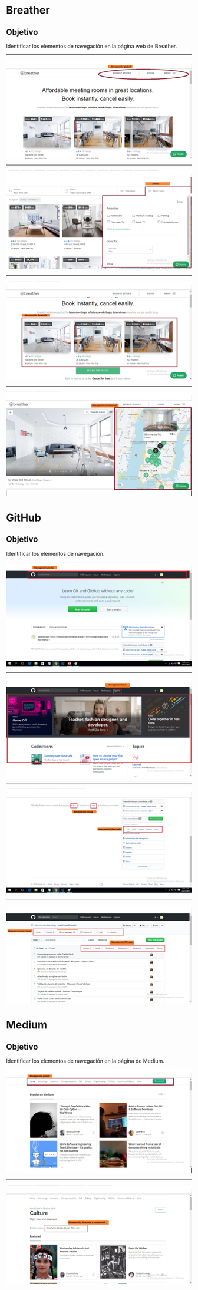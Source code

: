 # Breather
## Objetivo 
Identificar los elementos de navegación en la página web de Breather.
***
![recursos](assets/images/breather1.jpg)
***
![recursos](assets/images/breather2.jpg)
***
![recursos](assets/images/breather3.png)
***
![recursos](assets/images/breather4.jpg)

# GitHub 
## Objetivo
Identificar los elementos de navegación.

![recursos](assets/images/github-1.png)
***
![recursos](assets/images/github-2.png)
***
![recursos](assets/images/github3.jpg)
***
![recursos](assets/images/github4.jpg)



# Medium
## Objetivo
Identificar los elementos de navegación en la página de Medium.

![recursos](assets/images/medium-1.png)
***
![recursos](assets/images/medium-2.jpg)

